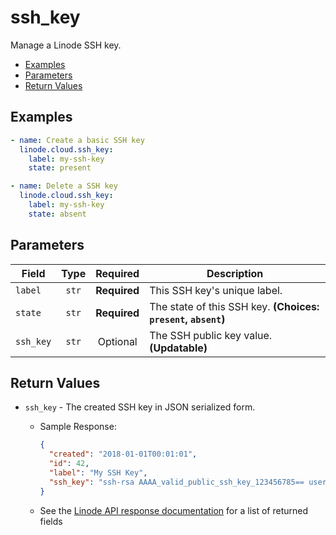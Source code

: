 # ssh_key

Manage a Linode SSH key.


- [Examples](#examples)
- [Parameters](#parameters)
- [Return Values](#return-values)

## Examples

```yaml
- name: Create a basic SSH key
  linode.cloud.ssh_key:
    label: my-ssh-key
    state: present
```

```yaml
- name: Delete a SSH key
  linode.cloud.ssh_key:
    label: my-ssh-key
    state: absent
```










## Parameters

| Field     | Type | Required | Description                                                                  |
|-----------|------|----------|------------------------------------------------------------------------------|
| `label` | <center>`str`</center> | <center>**Required**</center> | This SSH key's unique label.   |
| `state` | <center>`str`</center> | <center>**Required**</center> | The state of this SSH key.  **(Choices: `present`, `absent`)** |
| `ssh_key` | <center>`str`</center> | <center>Optional</center> | The SSH public key value.  **(Updatable)** |






## Return Values

- `ssh_key` - The created SSH key in JSON serialized form.

    - Sample Response:
        ```json
        {
          "created": "2018-01-01T00:01:01",
          "id": 42,
          "label": "My SSH Key",
          "ssh_key": "ssh-rsa AAAA_valid_public_ssh_key_123456785== user@their-computer"
        }
        ```
    - See the [Linode API response documentation](https://www.linode.com/docs/api/profile/#ssh-key-add__response-samples) for a list of returned fields



